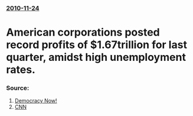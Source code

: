 ### [2010-11-24](/news/2010/11/24/index.md)

# American corporations posted record profits of $1.67trillion for last quarter, amidst high unemployment rates. 




### Source:

1. [Democracy Now!](http://www.democracynow.org/2010/11/24/headlines)
2. [CNN](http://money.cnn.com/2010/11/24/news/economy/thebuzz/)

